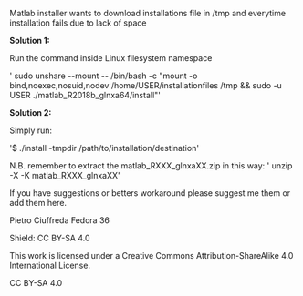 Matlab installer wants to download installations file in /tmp and everytime installation fails due to lack of space

**Solution 1:**

Run the command inside Linux filesystem namespace

' sudo unshare --mount -- /bin/bash -c "mount -o bind,noexec,nosuid,nodev /home/USER/installationfiles /tmp && sudo -u USER ./matlab_R2018b_glnxa64/install"'
    
**Solution 2:**

Simply run:

'$ ./install -tmpdir /path/to/installation/destination'

N.B. remember to extract the matlab_RXXX_glnxaXX.zip in this way:
' unzip -X -K matlab_RXXX_glnxaXX'

If you have suggestions or betters workaround please suggest me them or add them here.

Pietro Ciuffreda Fedora 36

Shield: CC BY-SA 4.0

This work is licensed under a Creative Commons Attribution-ShareAlike 4.0 International License.

CC BY-SA 4.0

